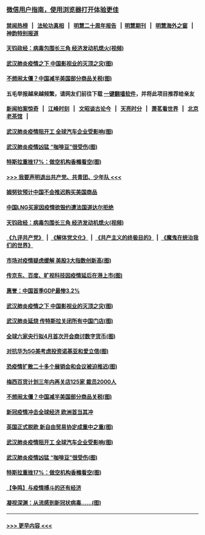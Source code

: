 ### [微信用户指南，使用浏览器打开体验更佳](https://github.com/gfw-breaker/banned-news1/blob/master/indexes/wechat-guide.md?t=0)
#### [禁闻热榜](热点新闻.md?t=0)  &nbsp;&nbsp;|&nbsp;&nbsp; [法轮功真相](https://github.com/gfw-breaker/truth/blob/master/README.md?t=0) &nbsp;&nbsp;|&nbsp;&nbsp; [明慧二十周年报告](https://github.com/gfw-breaker/mh-reports/blob/master/README.md?t=0) &nbsp;&nbsp;|&nbsp;&nbsp;[明慧期刊](https://github.com/gfw-breaker/mh-qikan) &nbsp;&nbsp;|&nbsp;&nbsp; [明慧海外之窗](https://github.com/gfw-breaker/mh-news/blob/master/README.md?t=0) &nbsp;&nbsp;|&nbsp;&nbsp; [神韵特别报道](https://github.com/gfw-breaker/mh-news/blob/master/shenyun.md?t=0)
#### [天钧政经：病毒包围长三角 经济发动机熄火(视频)](../pages/p5/922286.md?t=02080255) 
#### [武汉肺炎疫情之下 中国影视业的灭顶之灾(图)](../pages/p5/922234.md?t=02080255) 
#### [不想闹太僵？中国减半美国部分商品关税(图)](../pages/p5/922166.md?t=02080255) 
#### 五毛举报越来越频繁，请网友们前往下载 [一键翻墙软件](https://github.com/gfw-breaker/ssr-accounts)，并将此项目推荐给亲友
#### [新闻拍案惊奇](https://github.com/gfw-breaker/banned-news1/blob/master/pages/link4.md) &nbsp;&nbsp;|&nbsp;&nbsp; [江峰时刻](https://github.com/gfw-breaker/banned-news1/blob/master/pages/link4.md) &nbsp;&nbsp;|&nbsp;&nbsp; [文昭谈古论今](https://github.com/gfw-breaker/banned-news1/blob/master/pages/link4.md) &nbsp;&nbsp;|&nbsp;&nbsp; [天亮时分](https://github.com/gfw-breaker/banned-news1/blob/master/pages/link4.md) &nbsp;&nbsp;|&nbsp;&nbsp; [萧茗看世界](https://github.com/gfw-breaker/banned-news1/blob/master/pages/link4.md) &nbsp;&nbsp;|&nbsp;&nbsp; [北京老茶馆](https://github.com/gfw-breaker/banned-news1/blob/master/pages/link4.md) &nbsp;&nbsp;|&nbsp;&nbsp; 
#### [武汉肺炎疫情阻开工 全球汽车企业受影响(图)](../pages/p5/922129.md?t=02080255) 
#### [武汉肺炎疫情凶猛 “咖啡豆”很受伤(图)](../pages/p5/922148.md?t=02080255) 
#### [特斯拉重挫17%：做空机构香橼看空(图)](../pages/p5/922105.md?t=02080255) 
#### [>>> 我要声明退出共产党、共青团、少年队 <<<](https://github.com/begood0513/goodnews/blob/master/quit/letter.md) 
#### [姆努钦预计中国不会推迟购买美国商品](../pages/p5/922296.md?t=02080255) 
#### [中国LNG买家因疫情欲毁约遭法国道达尔拒绝](../pages/p5/922295.md?t=02080255) 
#### [天钧政经：病毒包围长三角 经济发动机熄火(视频)](../pages/p5/922286.md?t=02080255) 
#### [《九评共产党》](https://github.com/begood0513/9ping.md/blob/master/README.md) &nbsp;|&nbsp; [《解体党文化》](../../../../jtdwh.md/blob/master/README.md)  &nbsp;|&nbsp; [《共产主义的终极目的》](../../../../gczydzjmd.md/blob/master/README.md) &nbsp;|&nbsp; [《魔鬼在统治我们的世界》](../../../../mgztzwmdsj.md/blob/master/README.md) 
#### [市场对疫情疑虑缓解 美股3大指数创新高(图)](../pages/p5/922255.md?t=02080255) 
#### [传京东、百度、旷视科技因疫情延后在港上市(图)](../pages/p5/922237.md?t=02080255) 
#### [惠誉：中国首季GDP最惨3.2%](../pages/p5/922236.md?t=02080255) 
#### [武汉肺炎疫情之下 中国影视业的灭顶之灾(图)](../pages/p5/922234.md?t=02080255) 
#### [武汉肺炎延烧 传特斯拉关闭所有中国门店(图)](../pages/p5/922232.md?t=02080255) 
#### [全球六家央行拟4月首次开会商讨数字货币(图)](../pages/p5/922229.md?t=02080255) 
#### [对抗华为5G美考虑投资诺基亚和爱立信(图)](../pages/p5/922223.md?t=02080255) 
#### [恐疫情扩散二十多个展销会和会议被迫推迟(图)](../pages/p5/922219.md?t=02080255) 
#### [梅西百货计划三年内再关店125家 裁员2000人](../pages/p5/922196.md?t=02080255) 
#### [不想闹太僵？中国减半美国部分商品关税(图)](../pages/p5/922166.md?t=02080255) 
#### [新冠疫情冲击全球经济 欧洲首当其冲](../pages/p5/922158.md?t=02080255) 
#### [英国正式脱欧 新自由贸易协定成重中之重(图)](../pages/p5/922156.md?t=02080255) 
#### [武汉肺炎疫情阻开工 全球汽车企业受影响(图)](../pages/p5/922129.md?t=02080255) 
#### [武汉肺炎疫情凶猛 “咖啡豆”很受伤(图)](../pages/p5/922148.md?t=02080255) 
#### [特斯拉重挫17%：做空机构香橼看空(图)](../pages/p5/922105.md?t=02080255) 
#### [【争鸣】与疫情搏斗的还有经济](../pages/p5/922098.md?t=02080255) 
#### [凝视深渊：从流感到新冠状病毒……(图)](../pages/p5/922094.md?t=02080255) 

----
#### [ >>> 更早内容 <<< ](../indexes/p5-earlier.md)

